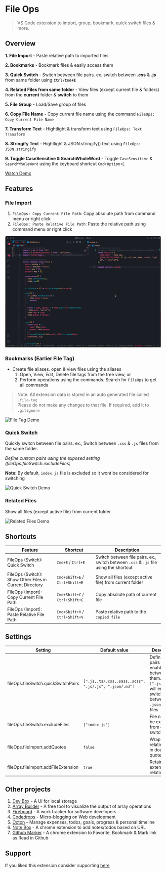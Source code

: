 # File Ops

> VS Code extension to import, group, bookmark, quick switch files & more.

## Overview

**1. File Import** - Paste relative path to imported files

**2. Bookmarks** - Bookmark files & easily access them

**3. Quick Switch** - Switch between file pairs. ex. switch between **.css** & **.js** from same folder using **`Ctrl/Cmd+E`**

**4. Related Files from same folder** - View files (except current file & folders) from the **current** folder & **switch** to them

**5. File Group** - Load/Save group of files

**6. Copy File Name** - Copy current file name using the command `FileOps: Copy Current File Name`

**7. Transform Text** - Hightlight & transform text using `FileOps: Text Transform`

**8. Stringify Text** - Hightlight & JSON.stringify() text using `FileOps: JSON.stringify`

**9. Toggle CaseSensitive & SearchWholeWord** - Toggle `CaseSensitive` & `SearchWholeWord` using the keyboard shortcut `Cmd+Option+E`

[Watch Demo](https://youtu.be/ze9KtYe3f48)

## Features

### File Import

1. `FileOps: Copy Current File Path`: Copy absolute path from command menu or right click
2. `FileOps: Paste Relative File Path`: Paste the relative path using command menu or right click

![File Import Demo](assets/file-import-demo.gif)

### Bookmarks (Earlier File Tag)

- Create file aliases. open & view files using the aliases
  1. Open, View, Edit, Delete file tags from the tree view, or
  2. Perform operations using the commands. Search for `FileOps` to get all commands

> Note: All extension data is stored in an auto generated file called `.file-tag`  
> Please do not make any changes to that file. If required, add it to `.gitignore`

![File Tag Demo](assets/file-tag-demo.gif)

### Quick Switch

Quickly switch between file pairs. ex., Switch between `.css` & `.js` files from the same folder.

_Define custom pairs using the exposed setting (fileOps.fileSwitch.excludeFiles)_

**Note**: By default, `index.js` file is excluded so it wont be considered for switching

![Quick Switch Demo](assets/quick-switch-demo.gif)

### Related Files

Show all files (except active file) from current folder

![Related Files Demo](assets/related-files-demo.gif)

<!-- ## Commands

Run commands by opening Command Palette `Ctrl+Shift+P` / `Cmd+Shift+P`

![File Tag Commands](assets/file-tag-commands.png)

![File Switch Commands](assets/file-switch-commands.png) -->

## Shortcuts

| Feature                                                 | Shortcut                       | Description                                                                           |
| ------------------------------------------------------- | ------------------------------ | ------------------------------------------------------------------------------------- |
| FileOps (Switch): Quick Switch                          | `Cmd+E` / `Ctrl+E`             | Switch between file pairs. ex., switch between `.css` & `.js` file using the shortcut |
| FileOps (Switch): Show Other Files in Current Directory | `Cmd+Shift+E` / `Ctrl+Shift+E` | Show all files (except active file) from current folder                               |
| FileOps (Import): Copy Current File Path                | `Cmd+Shift+C` / `Ctrl+Shift+C` | Copy absolute path of current file                                                    |
| FileOps (Import): Paste Relative File Path              | `Cmd+Shift+V` / `Ctrl+Shift+V` | Paste relative path to the `copied file`                                              |

## Settings

| Setting                             | Default value                                          | Description                                                                                                              |
| ----------------------------------- | ------------------------------------------------------ | ------------------------------------------------------------------------------------------------------------------------ |
| fileOps.fileSwitch.quickSwitchPairs | `[".js,.ts/.css,.sass,.scss", ".js/.js", ".json/.md"]` | Define file pairs to enable switch between them.ex., `[".json/.md"]` will enable switching between `.json` & `.md` files |
| fileOps.fileSwitch.excludeFiles     | `["index.js"]`                                         | File names to be excluded from quick switch                                                                              |
| fileOps.fileImport.addQuotes        | `false`                                                | Wrap the relative path in double quotes                                                                                  |
| fileOps.fileImport.addFileExtension | `true`                                                 | Retain the file extension of relative path                                                                               |

## Other projects

1. [Dev Box](https://chrome.google.com/webstore/detail/devbox/moifkpmfincoglpljkonmgnfaeonlgmo?utm_source=file_ops&utm_medium=readme) - A UI for local storage
2. [Array Builder](https://www.arraybuilder.com?utm_source=file_ops&utm_medium=readme) - A free tool to visualize the output of array operations
3. [Fireboard](https://web.fireboardapp.com/?utm_source=file_ops&utm_medium=readme) - A work tracker for software developers
4. [Codedrops](https://codedrops.netlify.app/?utm_source=file_ops&utm_medium=readme) - Micro-blogging on Web development
5. [Octon](https://octon.netlify.com/?utm_source=file_ops&utm_medium=readme) - Manage expenses, todos, goals, progress & personal timeline
6. [Note Box](https://chrome.google.com/webstore/detail/note-box/mbbajjgefpenmkkhcnmmnoodlbcbfnmp?utm_source=file_ops&utm_medium=readme) - A chrome extension to add notes/todos based on URL
7. [Github Marker](https://chrome.google.com/webstore/detail/github-marker/imjdbnnpnohgcdbpgnidgolnamoghpoo?utm_source=file_ops&utm_medium=readme) - A chrome extension to Favorite, Bookmark & Mark link as Read in Github

## Support

If you liked this extension consider supporting [here](https://www.buymeacoffee.com/mehullakhanpal)
